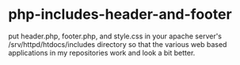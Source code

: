 # php-includes-header-and-footer
put header.php, footer.php, and style.css in your
apache server's /srv/httpd/htdocs/includes directory so 
that the various web based applications in my repositories work and look a bit better.

